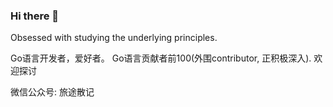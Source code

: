 ### Hi there 👋

<!--
**cuishuang/cuishuang** is a ✨ _special_ ✨ repository because its `README.md` (this file) appears on your GitHub profile.

Here are some ideas to get you started:

- 🔭 I’m currently working on ...
- 🌱 I’m currently learning ...
- 👯 I’m looking to collaborate on ...
- 🤔 I’m looking for help with ...
- 💬 Ask me about ...
- 📫 How to reach me: ...
- 😄 Pronouns: ...
- ⚡ Fun fact: ...
-->

Obsessed with studying the underlying principles.

Go语言开发者，爱好者。 Go语言贡献者前100(外围contributor, 正积极深入). 欢迎探讨

微信公众号: 旅途散记
